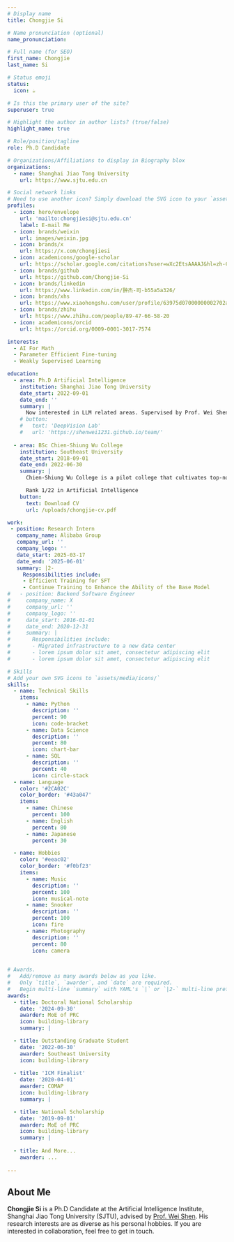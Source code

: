 ```yaml
---
# Display name
title: Chongjie Si

# Name pronunciation (optional)
name_pronunciation: 

# Full name (for SEO)
first_name: Chongjie
last_name: Si

# Status emoji
status:
  icon: ☕️

# Is this the primary user of the site?
superuser: true

# Highlight the author in author lists? (true/false)
highlight_name: true

# Role/position/tagline
role: Ph.D Candidate

# Organizations/Affiliations to display in Biography blox
organizations:
  - name: Shanghai Jiao Tong University
    url: https://www.sjtu.edu.cn

# Social network links
# Need to use another icon? Simply download the SVG icon to your `assets/media/icons/` folder.
profiles:
  - icon: hero/envelope
    url: 'mailto:chongjiesi@sjtu.edu.cn'
    label: E-mail Me
  - icon: brands/weixin
    url: images/weixin.jpg
  - icon: brands/x
    url: https://x.com/chongjiesi
  - icon: academicons/google-scholar
    url: https://scholar.google.com/citations?user=wXc2EtsAAAAJ&hl=zh-CN
  - icon: brands/github
    url: https://github.com/Chongjie-Si
  - icon: brands/linkedin
    url: https://www.linkedin.com/in/翀杰-司-b55a5a326/
  - icon: brands/xhs
    url: https://www.xiaohongshu.com/user/profile/63975d07000000002702aa09
  - icon: brands/zhihu
    url: https://www.zhihu.com/people/89-47-66-58-20
  - icon: academicons/orcid
    url: https://orcid.org/0009-0001-3017-7574

interests:
  - AI For Math
  - Parameter Efficient Fine-tuning
  - Weakly Supervised Learning

education:
  - area: Ph.D Artificial Intelligence
    institution: Shanghai Jiao Tong University
    date_start: 2022-09-01
    date_end: ''
    summary: |
      Now interested in LLM related areas. Supervised by Prof. Wei Shen.
    # button:
    #   text: 'DeepVision Lab'
    #   url: 'https://shenwei1231.github.io/team/'
  
  - area: BSc Chien-Shiung Wu College
    institution: Southeast University
    date_start: 2018-09-01
    date_end: 2022-06-30
    summary: |
      Chien-Shiung Wu College is a pilot college that cultivates top-notch undergraduate students selected from multiple science and engineering departments.

      Rank 1/22 in Artificial Intelligence
    button:
      text: Download CV
      url: /uploads/chongjie-cv.pdf

work:
 - position: Research Intern 
   company_name: Alibaba Group
   company_url: ''
   company_logo: ''
   date_start: 2025-03-17
   date_end: '2025-06-01'
   summary: |2-
     Responsibilities include:
     - Efficient Training for SFT
     - Continue Training to Enhance the Ability of the Base Model
#   - position: Backend Software Engineer
#     company_name: X
#     company_url: ''
#     company_logo: ''
#     date_start: 2016-01-01
#     date_end: 2020-12-31
#     summary: |
#       Responsibilities include:
#       - Migrated infrastructure to a new data center
#       - lorem ipsum dolor sit amet, consectetur adipiscing elit
#       - lorem ipsum dolor sit amet, consectetur adipiscing elit

# Skills
# Add your own SVG icons to `assets/media/icons/`
skills:
  - name: Technical Skills
    items:
      - name: Python
        description: ''
        percent: 90
        icon: code-bracket
      - name: Data Science
        description: ''
        percent: 80
        icon: chart-bar
      - name: SQL
        description: ''
        percent: 40
        icon: circle-stack
  - name: Language
    color: '#2CA02C'
    color_border: '#43a047'
    items:
      - name: Chinese
        percent: 100
      - name: English
        percent: 80
      - name: Japanese
        percent: 30

  - name: Hobbies
    color: '#eeac02'
    color_border: '#f0bf23'
    items:
      - name: Music
        description: ''
        percent: 100
        icon: musical-note
      - name: Snooker
        description: ''
        percent: 100
        icon: fire
      - name: Photography
        description: ''
        percent: 80
        icon: camera
  

# Awards.
#   Add/remove as many awards below as you like.
#   Only `title`, `awarder`, and `date` are required.
#   Begin multi-line `summary` with YAML's `|` or `|2-` multi-line prefix and indent 2 spaces below.
awards:
  - title: Doctoral National Scholarship
    date: '2024-09-30'
    awarder: MoE of PRC
    icon: building-library
    summary: |

  - title: Outstanding Graduate Student
    date: '2022-06-30'
    awarder: Southeast University
    icon: building-library
      
  - title: 'ICM Finalist'
    date: '2020-04-01'
    awarder: COMAP
    icon: building-library
    summary: |

  - title: National Scholarship
    date: '2019-09-01'
    awarder: MoE of PRC
    icon: building-library
    summary: |
     
  - title: And More...
    awarder: ...
    
---
```


## About Me

**Chongjie Si** is a Ph.D Candidate at the Artificial Intelligence Institute, Shanghai Jiao Tong University (SJTU), advised by [Prof. Wei Shen](https://shenwei1231.github.io). His research interests are as diverse as his personal hobbies. If you are interested in collaboration, feel free to get in touch.
